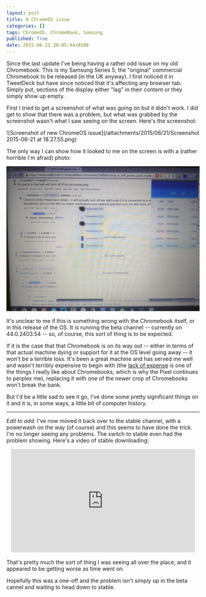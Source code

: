```yaml
---
layout: post
title: A ChromeOS issue
categories: []
tags: ChromeOS, ChromeBook, Samsung
published: True
date: 2015-06-21 20:05:44+0100
---
```


Since the last update I've being having a rather odd issue on my old Chromebook.
This is my Samsung Series 5, the "original" commercial Chromebook to be released
(in the UK anyway). I first noticed it in TweetDeck but have since noticed that
it's affecting any browser tab. Simply put, sections of the display either
"lag" in their content or they simply show up empty.

First I tried to get a screenshot of what was going on but it didn't work. I
did get to show that there was a problem, but what was grabbed by the screenshot
wasn't what I saw seeing on the screen. Here's the screenshot:

![Screenshot of new ChromeOS issue](/attachments/2015/06/21/Screenshot 2015-06-21 at 18.27.55.png)

The only way I can show how it looked to me on the screen is with a (rather
horrible I'm afraid) photo:

![Photo of what the screen actually looked like](/attachments/2015/06/21/IMG_20150621_183146.jpg)

It's unclear to me if this is something wrong with the Chromebook itself, or
in this release of the OS. It is running the beta channel -- currently on
44.0.2403.54 -- so, of course, this sort of thing is to be expected.

If it is the case that that Chromebook is on its way out -- either in terms of
that actual machine dying or support for it at the OS level going away -- it
won't be a terrible loss. It's been a great machine and has served me well
and wasn't terribly expensive to begin with (the
[lack of expense](https://www.youtube.com/watch?v=TVqe8ieqz10) is one of
the things I really like about Chromebooks, which is why the Pixel continues
to perplex me), replacing it with one of the newer crop of Chromebooks won't
break the bank.

But I'd be a little sad to see it go, I've done some pretty significant things
on it and it is, in some ways, a little bit of computer history.

---

_Edit to add:_ I've now moved it back over to the stable channel, with a
powerwash on the way (of course) and this seems to have done the trick. I'm
no longer seeing any problems. The switch to stable even had the problem
showing. Here's a video of stable downloading:

<center>
<iframe width="480" height="270" src="https://www.youtube.com/embed/dKURvastEAA" frameborder="0" allowfullscreen></iframe>
</center>

That's pretty much the sort of thing I was seeing all over the place, and it
appeared to be getting worse as time went on.

Hopefully this was a one-off and the problem isn't simply up in the beta
cannel and waiting to head down to stable.

[//]: # (2015-06-21-a-chromeos-issue.md ends here)
